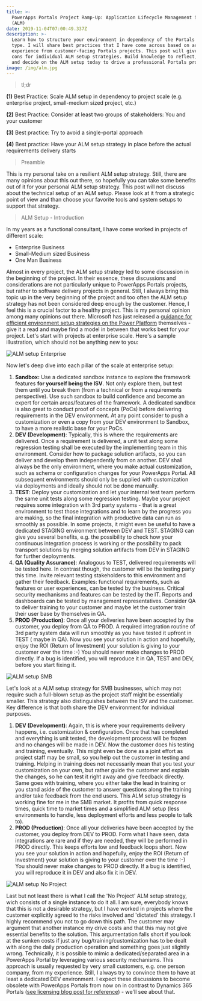 ```yaml
---
title: >-
  PowerApps Portals Project Ramp-Up: Application Lifecycle Management Setup
  (ALM)
date: 2019-11-04T07:00:49.337Z
description: >-
  Learn how to structure your environment in dependency of the Portals project
  type. I will share best practices that I have come across based on actual
  experience from customer-facing Portals projects. This post will give pros and
  cons for individual ALM setup strategies. Build knowledge to reflect, consult
  and decide on the ALM setup today to drive a professional Portals projects. 
image: /img/alm.jpg
---
```

> tl;dr

**(1)** Best Practice: Scale ALM setup in dependency to project scale (e.g. enterprise project, small-medium sized project, etc.)

**(2)** Best Practice: Consider at least two groups of stakeholders: You and your customer

**(3)** Best practice: Try to avoid a single-portal approach

**(4)** Best practice: Have your ALM setup strategy in place before the actual requirements delivery starts

> Preamble

This is my personal take on a resilient ALM setup strategy. Still, there are many opinions about this out there, so hopefully you can take some benefits out of it for your personal ALM setup strategy. This post will not discuss about the technical setup of an ALM setup. Please look at it from a strategic point of view and than choose your favorite tools and system setups to support that strategy.

> ALM Setup - Introduction

In my years as a functional consultant, I have come worked in projects of different scale:

* Enterprise Business
* Small-Medium sized Business
* One Man Business

Almost in every project, the ALM setup strategy led to some discussion in the beginning of the project. In their essence, these discussions and considerations are not particularly unique to PowerApps Portals projects, but rather to software delivery projects in general. Still, I always bring this topic up in the very beginning of the project and too often the ALM setup strategy has not been considered deep enough by the customer. Hence, I feel this is a crucial factor to a healthy project. This is my personal opinion among many opinions out there. Microsoft has just released a [guidance for efficient environment setup strategies on the Power Platform](https://powerapps.microsoft.com/en-us/blog/establishing-an-environment-strategy-for-microsoft-power-platform/) themselves - give it a read and maybe find a model in between that works best for your project. Let's start with projects at enterprise scale. Here's a sample illustration, which should not be anything new to you:

![ALM setup Enterprise](/img/alm-enterprise.jpg "ALM setup Enterprise")

Now let's deep dive into each pillar of the scale at enterprise setup:

1. **Sandbox:** Use a dedicated sandbox instance to explore the framework features **for yourself being the ISV**. Not only explore them, but test them until you break them (from a technical or from a requirements perspective). Use such sandbox to build confidence and become an expert for certain areas/features of the framework. A dedicated sandbox is also great to conduct proof of concepts (PoCs) before delivering requirements in the DEV environment. At any point consider to push a customization or even a copy from your DEV environment to Sandbox, to have a more realistic base for your PoCs.
2. **DEV (Development)**: Typically, this is where the requirements are delivered. Once a requirement is delivered, a unit test along some regression testing shall be executed by the implementing team in this environment. Consider how to package solution artifacts, so you can deliver and develop them independently from on another. DEV shall always be the only environment, where you make actual customization, such as schema or configuration changes for your PowerApps Portal. All subsequent environments should only be supplied with customization via deployments and ideally should not be done manually.
3. **TEST**: Deploy your customization and let your internal test team perform the same unit tests along some regression testing. Maybe your project requires some integration with 3rd party systems - that is a great environment to test those integrations and to learn by the progress you are making, so the final integration with productive data can run as smoothly as possible. In some projects, it might even be useful to have a dedicated STAGING environment between DEV and TEST. STAGING can give you several benefits, e.g. the possibility to check how your continuous integration process is working or the possibility to pack transport solutions by merging solution artifacts from DEV in STAGING for further deployments.
4. **QA (Quality Assurance)**: Analogous to TEST, delivered requirements will be tested here. In contrast though, the customer will be the testing party this time. Invite relevant testing stakeholders to this environment and gather their feedback. Examples: functional requirements, such as features or user experiences, can be tested by the business. Critical security mechanisms and features can be tested by the IT. Reports and dashboards can be tested by management representatives. Consider QA to deliver training to your customer and maybe let the customer train their user base by themselves in QA.
5. **PROD (Production)**: Once all your deliveries have been accepted by the customer, you deploy from QA to PROD. A required integration routine of 3rd party system data will run smoothly as you have tested it upfront in TEST ( maybe in QA). Now you see your solution in action and hopefully, enjoy the ROI (Return of Investment) your solution is giving to your customer over the time :-) You should never make changes to PROD directly. If a bug is identified, you will reproduce it in QA, TEST and DEV, before you start fixing it.

![ALM setup SMB](/img/alm-smb.jpg "ALM setup SMB")

Let's look at a ALM setup strategy for SMB businesses, which may not require such a full-blown setup as the project staff might be essentially smaller. This strategy also distinguishes between the ISV and the customer. Key difference is that both share the DEV environment for individual purposes.

1. **DEV (Development)**: Again, this is where your requirements delivery happens, i.e. customization & configuration. Once that has completed and everything is unit tested, the development process will be frozen and no changes will be made in DEV. Now the customer does his testing and training, eventually. This might even be done as a joint effort as project staff may be small, so you help out the customer in testing and training. Helping in training does not necessarily mean that you test your customization on your own, but rather guide the customer and explain the changes, so he can test it right away and give feedback directly. Same goes with training, where you either take the lead in training or you stand aside of the customer to answer questions along the training and/or take feedback from the end users. This ALM setup strategy is working fine for me in the SMB market. It profits from quick response times, quick time to market times and a simplified ALM setup (less environments to handle, less deployment efforts and less people to talk to).
2. **PROD (Production)**: Once all your deliveries have been accepted by the customer, you deploy from DEV to PROD. Form what I have seen, data integrations are rare and if they are needed, they will be performed in PROD directly. This keeps efforts low and feedback loops short. Now you see your solution in action and hopefully, enjoy the ROI (Return of Investment) your solution is giving to your customer over the time :-) You should never make changes to PROD directly. If a bug is identified, you will reproduce it in DEV and also fix it in DEV.

![ALM setup No Project](/img/alm-no-project.jpg "ALM setup No Project")

Last but not least there is what I call the 'No Project' ALM setup strategy, wich consists of a single instance to do it all. I am sure, everybody knows that this is not a desirable strategy, but I have worked in projects where the customer explicitly agreed to the risks involved and 'dictated' this strategy. I highly recommend you not to go down this path. The customer may argument that another instance my drive costs and that this may not give essential benefits to the solution. This argumentation falls short if you look at the sunken costs if just any bug/training/customization has to be dealt with along the daily production operation and something goes just slightly wrong. Technically, it is possible to mimic a dedicated/separated area in a PowerApps Portal by leveraging various security mechanisms.  This approach is usually requested by very small customers, e.g. one person company, from my experience. Still, I always try to convince them to have at least a dedicated DEV environment. I expect these discussions to become obsolete with PowerApps Portals from now on in contrast to Dynamics 365 Portals ([see licensing blog post for reference](https://tinorabe.com/post/powerapps-portals-project-ramp-up-provisioning-licensing/)) - we'll see about that.
